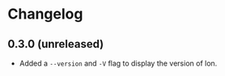 # Changelog

## 0.3.0 (unreleased)

- Added a `--version` and `-V` flag to display the version of lon.

